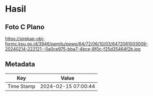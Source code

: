 # Hasil

## Foto C Plano

https://sirekap-obj-formc.kpu.go.id/3946/pemilu/ppwp/64/72/06/10/03/6472061003009-20240214-222121--0a0ce975-bba7-4bce-8f0c-f25d35464f2b.jpg


## Metadata

| Key        | Value               |
| ---------- | ------------------- |
| Time Stamp | 2024-02-15 07:00:44 |



